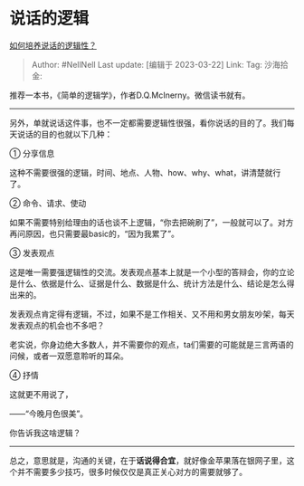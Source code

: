# 说话的逻辑
[如何培养说话的逻辑性？](https://www.zhihu.com/question/23980585/answer/2947541794)

> Author: #NellNell
> Last update: [编辑于 2023-03-22]
> Link:
> Tag:
> 沙海拾金:

推荐一本书，《简单的逻辑学》，作者D.Q.McInerny。微信读书就有。

---

另外，单就说话这件事，也不一定都需要逻辑性很强，看你说话的目的了。我们每天说话的目的也就以下几种：

① 分享信息

这种不需要很强的逻辑，时间、地点、人物、how、why、what，讲清楚就行了。

② 命令、请求、使动

如果不需要特别给理由的话也谈不上逻辑，“你去把碗刷了”，一般就可以了。对方再问原因，也只需要最basic的，“因为我累了”。

③ 发表观点

这是唯一需要强逻辑性的交流。发表观点基本上就是一个小型的答辩会，你的立论是什么、依据是什么、证据是什么、数据是什么、统计方法是什么、结论是怎么得出来的。

发表观点肯定得有逻辑，不过，如果不是工作相关、又不用和男女朋友吵架，每天发表观点的机会也不多吧？

老实说，你身边绝大多数人，并不需要你的观点，ta们需要的可能就是三言两语的问候，或者一双愿意聆听的耳朵。

④ 抒情

这就更不用说了，

——“今晚月色很美”。

你告诉我这啥逻辑？

---

总之，意思就是，沟通的关键，在于**话说得合宜**，就好像金苹果落在银网子里，这个并不需要多少技巧，很多时候仅仅是真正关心对方的需要就够了。
